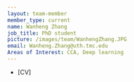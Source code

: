 ```yaml
---
layout: team-member
member_type: current
name: Wanheng Zhang
job_title: PhD student
picture: /images/team/WanhengZhang.JPG
email: Wanheng.Zhang@uth.tmc.edu
Areas of Interest: CCA, Deep learning
---
```



- [CV]
